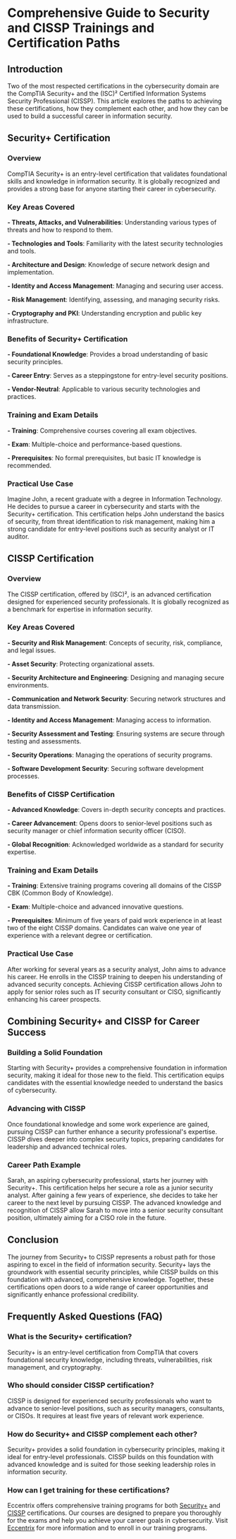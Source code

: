 # Comprehensive Guide to Security and CISSP Trainings and Certification Paths

## Introduction 

Two of the most respected certifications in the cybersecurity domain are the CompTIA Security+ and the (ISC)² Certified Information Systems Security Professional (CISSP). This article explores the paths to achieving these certifications, how they complement each other, and how they can be used to build a successful career in information security. 

## Security+ Certification 

### Overview 

CompTIA Security+ is an entry-level certification that validates foundational skills and knowledge in information security. It is globally recognized and provides a strong base for anyone starting their career in cybersecurity. 

### Key Areas Covered 

**- Threats, Attacks, and Vulnerabilities**: Understanding various types of threats and how to respond to them. 

**- Technologies and Tools**: Familiarity with the latest security technologies and tools. 

**- Architecture and Design**: Knowledge of secure network design and implementation. 

**- Identity and Access Management**: Managing and securing user access. 

**- Risk Management**: Identifying, assessing, and managing security risks. 

**- Cryptography and PKI**: Understanding encryption and public key infrastructure. 

### Benefits of Security+ Certification 

**- Foundational Knowledge**: Provides a broad understanding of basic security principles. 

**- Career Entry**: Serves as a steppingstone for entry-level security positions. 

**- Vendor-Neutral**: Applicable to various security technologies and practices. 

### Training and Exam Details 

**- Training**: Comprehensive courses covering all exam objectives. 

**- Exam**: Multiple-choice and performance-based questions. 

**- Prerequisites**: No formal prerequisites, but basic IT knowledge is recommended. 

### Practical Use Case 

Imagine John, a recent graduate with a degree in Information Technology. He decides to pursue a career in cybersecurity and starts with the Security+ certification. This certification helps John understand the basics of security, from threat identification to risk management, making him a strong candidate for entry-level positions such as security analyst or IT auditor. 

## CISSP Certification 

### Overview 

The CISSP certification, offered by (ISC)², is an advanced certification designed for experienced security professionals. It is globally recognized as a benchmark for expertise in information security. 

### Key Areas Covered 

**- Security and Risk Management**: Concepts of security, risk, compliance, and legal issues. 

**- Asset Security**: Protecting organizational assets. 

**- Security Architecture and Engineering**: Designing and managing secure environments. 

**- Communication and Network Security**: Securing network structures and data transmission. 

**- Identity and Access Management**: Managing access to information. 

**- Security Assessment and Testing**: Ensuring systems are secure through testing and assessments. 

**- Security Operations**: Managing the operations of security programs. 

**- Software Development Security**: Securing software development processes. 

### Benefits of CISSP Certification 

**- Advanced Knowledge**: Covers in-depth security concepts and practices. 

**- Career Advancement**: Opens doors to senior-level positions such as security manager or chief information security officer (CISO). 

**- Global Recognition**: Acknowledged worldwide as a standard for security expertise. 

### Training and Exam Details 

**- Training**: Extensive training programs covering all domains of the CISSP CBK (Common Body of Knowledge). 

**- Exam**: Multiple-choice and advanced innovative questions. 

**- Prerequisites**: Minimum of five years of paid work experience in at least two of the eight CISSP domains. Candidates can waive one year of experience with a relevant degree or certification. 

### Practical Use Case 

After working for several years as a security analyst, John aims to advance his career. He enrolls in the CISSP training to deepen his understanding of advanced security concepts. Achieving CISSP certification allows John to apply for senior roles such as IT security consultant or CISO, significantly enhancing his career prospects. 

## Combining Security+ and CISSP for Career Success 

### Building a Solid Foundation 

Starting with Security+ provides a comprehensive foundation in information security, making it ideal for those new to the field. This certification equips candidates with the essential knowledge needed to understand the basics of cybersecurity. 

### Advancing with CISSP 

Once foundational knowledge and some work experience are gained, pursuing CISSP can further enhance a security professional's expertise. CISSP dives deeper into complex security topics, preparing candidates for leadership and advanced technical roles. 

### Career Path Example 

Sarah, an aspiring cybersecurity professional, starts her journey with Security+. This certification helps her secure a role as a junior security analyst. After gaining a few years of experience, she decides to take her career to the next level by pursuing CISSP. The advanced knowledge and recognition of CISSP allow Sarah to move into a senior security consultant position, ultimately aiming for a CISO role in the future. 

## Conclusion 

The journey from Security+ to CISSP represents a robust path for those aspiring to excel in the field of information security. Security+ lays the groundwork with essential security principles, while CISSP builds on this foundation with advanced, comprehensive knowledge. Together, these certifications open doors to a wide range of career opportunities and significantly enhance professional credibility. 

## Frequently Asked Questions (FAQ) 

### What is the Security+ certification? 

Security+ is an entry-level certification from CompTIA that covers foundational security knowledge, including threats, vulnerabilities, risk management, and cryptography. 

### Who should consider CISSP certification? 

CISSP is designed for experienced security professionals who want to advance to senior-level positions, such as security managers, consultants, or CISOs. It requires at least five years of relevant work experience. 

### How do Security+ and CISSP complement each other? 

Security+ provides a solid foundation in cybersecurity principles, making it ideal for entry-level professionals. CISSP builds on this foundation with advanced knowledge and is suited for those seeking leadership roles in information security. 

### How can I get training for these certifications? 

Eccentrix offers comprehensive training programs for both [Security+](https://www.eccentrix.ca/en/courses/comptia/comptia-security-ct8731) and [CISSP](https://www.eccentrix.ca/en/courses/information-security/certified-information-systems-security-professional-cissp-cs8502) certifications. Our courses are designed to prepare you thoroughly for the exams and help you achieve your career goals in cybersecurity. Visit [Eccentrix](https://www.eccentrix.ca/en/) for more information and to enroll in our training programs. 

 
